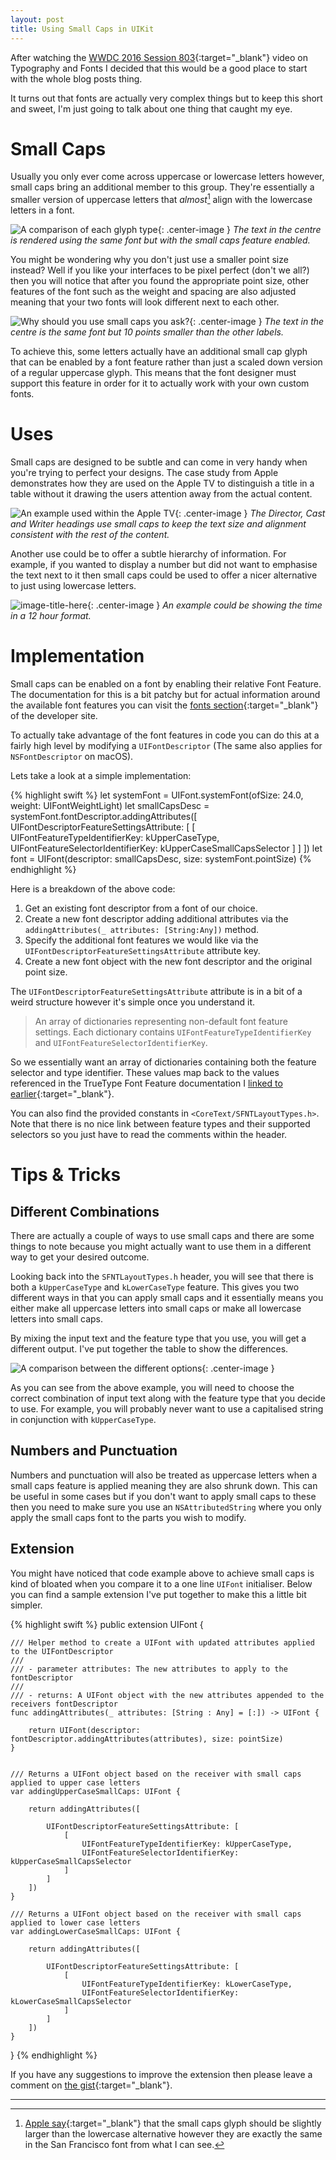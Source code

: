 ```yaml
---
layout: post
title: Using Small Caps in UIKit
---
```


After watching the [WWDC 2016 Session 803][1]{:target="\_blank"} video on Typography and Fonts I decided that this would be a good place to start with the whole blog posts thing.

It turns out that fonts are actually very complex things but to keep this short and sweet, I'm just going to talk about one thing that caught my eye.

# Small Caps

Usually you only ever come across uppercase or lowercase letters however, small caps bring an additional member to this group. They're essentially a smaller version of uppercase letters that _almost_[^1] align with the lowercase letters in a font.

![A comparison of each glyph type](/public/images/fonts/abc.png){: .center-image }
_The text in the centre is rendered using the same font but with the small caps feature enabled._

You might be wondering why you don't just use a smaller point size instead? Well if you like your interfaces to be pixel perfect (don't we all?) then you will notice that after you found the appropriate point size, other features of the font such as the weight and spacing are also adjusted meaning that your two fonts will look different next to each other.

![Why should you use small caps you ask?](/public/images/fonts/abc-bad.png){: .center-image }
_The text in the centre is the same font but 10 points smaller than the other labels._

To achieve this, some letters actually have an additional small cap glyph that can be enabled by a font feature rather than just a scaled down version of a regular uppercase glyph. This means that the font designer must support this feature in order for it to actually work with your own custom fonts.

# Uses

Small caps are designed to be subtle and can come in very handy when you're trying to perfect your designs. The case study from Apple demonstrates how they are used on the Apple TV to distinguish a title in a table without it drawing the users attention away from the actual content.

![An example used within the Apple TV](/public/images/fonts/appletv.jpg){: .center-image }
_The Director, Cast and Writer headings use small caps to keep the text size and alignment consistent with the rest of the content._

Another use could be to offer a subtle hierarchy of information. For example, if you wanted to display a number but did not want to emphasise the text next to it then small caps could be used to offer a nicer alternative to just using lowercase letters.

![image-title-here](/public/images/fonts/12am.png){: .center-image }
_An example could be showing the time in a 12 hour format._

# Implementation

Small caps can be enabled on a font by enabling their relative Font Feature. The documentation for this is a bit patchy but for actual information around the available font features you can visit the [fonts section][2]{:target="\_blank"} of the developer site.

To actually take advantage of the font features in code you can do this at a fairly high level by modifying a `UIFontDescriptor` (The same also applies for `NSFontDescriptor` on macOS).



Lets take a look at a simple implementation:

{% highlight swift %}
let systemFont = UIFont.systemFont(ofSize: 24.0, weight: UIFontWeightLight)
let smallCapsDesc = systemFont.fontDescriptor.addingAttributes([
    UIFontDescriptorFeatureSettingsAttribute: [
        [
            UIFontFeatureTypeIdentifierKey: kUpperCaseType,
            UIFontFeatureSelectorIdentifierKey: kUpperCaseSmallCapsSelector
        ]
    ]
])
let font = UIFont(descriptor: smallCapsDesc, size: systemFont.pointSize)
{% endhighlight %}

Here is a breakdown of the above code:

1. Get an existing font descriptor from a font of our choice.
2. Create a new font descriptor adding additional attributes via the `addingAttributes(_ attributes: [String:Any])` method.
3. Specify the additional font features we would like via the `UIFontDescriptorFeatureSettingsAttribute` attribute key.
4. Create a new font object with the new font descriptor and the original point size.

The `UIFontDescriptorFeatureSettingsAttribute` attribute is in a bit of a weird structure however it's simple once you understand it.

> An array of dictionaries representing non-default font feature settings. Each dictionary contains `UIFontFeatureTypeIdentifierKey` and `UIFontFeatureSelectorIdentifierKey`.

So we essentially want an array of dictionaries containing both the feature selector and type identifier. These values map back to the values referenced in the TrueType Font Feature documentation I [linked to earlier][2]{:target="\_blank"}.  

You can also find the provided constants in `<CoreText/SFNTLayoutTypes.h>`. Note that there is no nice link between feature types and their supported selectors so you just have to read the comments within the header.  

# Tips & Tricks

## Different Combinations

There are actually a couple of ways to use small caps and there are some things to note because you might actually want to use them in a different way to get your desired outcome.

Looking back into the `SFNTLayoutTypes.h` header, you will see that there is both a `kUpperCaseType` and `kLowerCaseType` feature. This gives you two different ways in that you can apply small caps and it essentially means you either make all uppercase letters into small caps or make all lowercase letters into small caps.

By mixing the input text and the feature type that you use, you will get a different output. I've put together the table to show the differences.

![A comparison between the different options](/public/images/fonts/comparison.png){: .center-image }

As you can see from the above example, you will need to choose the correct combination of input text along with the feature type that you decide to use. For example, you will probably never want to use a capitalised string in conjunction with `kUpperCaseType`.

## Numbers and Punctuation

Numbers and punctuation will also be treated as uppercase letters when a small caps feature is applied meaning they are also shrunk down. This can be useful in some cases but if you don't want to apply small caps to these then you need to make sure you use an `NSAttributedString` where you only apply the small caps font to the parts you wish to modify.

## Extension

You might have noticed that code example above to achieve small caps is kind of bloated when you compare it to a one line `UIFont` initialiser. Below you can find a sample extension I've put together to make this a little bit simpler.

<!-- <script src="https://gist.github.com/liamnichols/56736b4988c57a33ad70086a0dc6018b.js"></script> -->
{% highlight swift %}
public extension UIFont {

    /// Helper method to create a UIFont with updated attributes applied to the UIFontDescriptor
    ///
    /// - parameter attributes: The new attributes to apply to the fontDescriptor
    ///
    /// - returns: A UIFont object with the new attributes appended to the receivers fontDescriptor
    func addingAttributes(_ attributes: [String : Any] = [:]) -> UIFont {

        return UIFont(descriptor: fontDescriptor.addingAttributes(attributes), size: pointSize)
    }


    /// Returns a UIFont object based on the receiver with small caps applied to upper case letters
    var addingUpperCaseSmallCaps: UIFont {

        return addingAttributes([

            UIFontDescriptorFeatureSettingsAttribute: [
                [
                    UIFontFeatureTypeIdentifierKey: kUpperCaseType,
                    UIFontFeatureSelectorIdentifierKey: kUpperCaseSmallCapsSelector
                ]
            ]
        ])
    }

    /// Returns a UIFont object based on the receiver with small caps applied to lower case letters
    var addingLowerCaseSmallCaps: UIFont {

        return addingAttributes([

            UIFontDescriptorFeatureSettingsAttribute: [
                [
                    UIFontFeatureTypeIdentifierKey: kLowerCaseType,
                    UIFontFeatureSelectorIdentifierKey: kLowerCaseSmallCapsSelector
                ]
            ]
        ])
    }
}
{% endhighlight %}

If you have any suggestions to improve the extension then please leave a comment on [the gist][4]{:target="\_blank"}.

--------

[^1]: [Apple say][3]{:target="\_blank"} that the small caps glyph should be slightly larger than the lowercase alternative however they are exactly the same in the San Francisco font from what I can see.

[1]: https://developer.apple.com/videos/play/wwdc2016/803/
[2]: https://developer.apple.com/fonts/TrueType-Reference-Manual/RM09/AppendixF.html
[3]: https://developer.apple.com/videos/play/wwdc2016-803/?time=1327
[4]: https://gist.github.com/liamnichols/56736b4988c57a33ad70086a0dc6018b#file-smallcaps-swift
